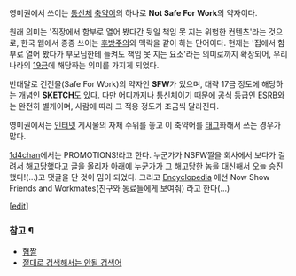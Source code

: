 영미권에서 쓰이는 [통신체](%ED%86%B5%EC%8B%A0%EC%B2%B4.md)
[축약어](%EC%B6%95%EC%95%BD%EC%96%B4.md)의 하나로 **Not Safe For Work**의 약자이다.

원래 의미는 '직장에서 함부로 열어 봤다간 뒷일 책임 못 지는 위험한 컨텐츠'라는 것으로, 한국 웹에서 종종 쓰이는
[후방주의](%ED%9B%84%EB%B0%A9%EC%A3%BC%EC%9D%98.md)와 맥락을 같이 하는 단어이다. 현재는 '집에서
함부로 열어 봤다가 부모님한테 들켜도 책임 못 지는 요소'라는 의미로까지 확장되어, 우리나라의 [19금](19%EA%B8%88.md)에
해당하는 의미를 가지게 되었다.

반대말로 건전물(Safe For Work)의 약자인 **SFW**가 있으며, 대략 17금 정도에 해당하는 개념인 **SKETCH**도 있다.
다만 어디까지나 통신체이기 때문에 공식 등급인 [ESRB](ESRB.md)와는 완전히 별개이며, 사람에 따라 그 적용 정도가 조금씩
달라진다.

영미권에서는 [인터넷](%EC%9D%B8%ED%84%B0%EB%84%B7.md) 게시물의 자체 수위를 놓고 이 축약어를
[태그](%ED%83%9C%EA%B7%B8.md)화해서 쓰는 경우가 많다.

[1d4chan](1d4chan.md)에서는 PROMOTIONS!라고 한다. 누군가가 NSFW짤을 회사에서 보다가 걸려서 해고당했다고
글을 올리자 아래에 누군가가 그 해고당한 놈을 대신해서 오늘 승진했다!(...)고 댓글을 단 것이 밈이 되었다. 그리고
[Encyclopedia](Encyclopedia.md) 에선 Now Show Friends and Workmates(친구와 동료들에게
보여줘) 라고 한다(...)

[[edit](http://rigvedawiki.net/r1/wiki.php/NSFW?action=edit&section=1)]

### 참고 ¶

  * [혐짤](%ED%98%90%EC%A7%A4.md)
  * [절대로 검색해서는 안될 검색어](%EC%A0%88%EB%8C%80%EB%A1%9C%20%EA%B2%80%EC%83%89%ED%95%B4%EC%84%9C%EB%8A%94%20%EC%95%88%EB%90%A0%20%EA%B2%80%EC%83%89%EC%96%B4.md)

